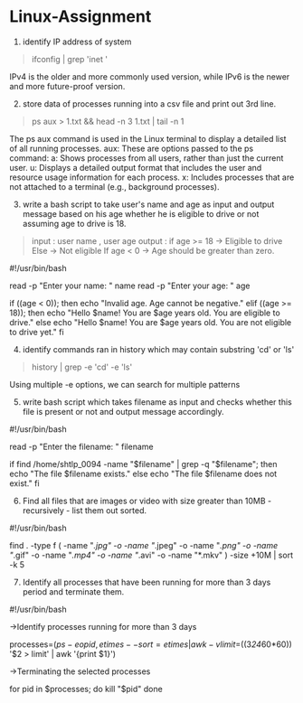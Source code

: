 # Linux-Assignment

1. identify IP address of system
>  ifconfig | grep 'inet '

IPv4 is the older and more commonly used version, while IPv6 is the newer and more future-proof version.


2. store data of processes running into a csv file and print out 3rd line.
>ps aux > 1.txt && head -n 3 1.txt | tail -n 1

The ps aux command is used in the Linux terminal to display a detailed list of all running processes.
aux: These are options passed to the ps command:
a: Shows processes from all users, rather than just the current user.
u: Displays a detailed output format that includes the user and resource usage information for each process.
x: Includes processes that are not attached to a terminal (e.g., background processes).


3. write a bash script to take user's name and age as input and output message based on his age whether he is eligible to drive or not assuming age to drive is 18.
>input : user name , user age
>output : if age >= 18 -> Eligible to drive
	    Else -> Not eligible
If age < 0 -> Age should be greater than zero.

#!/usr/bin/bash

read -p "Enter your name: " name
read -p "Enter your age: " age

if ((age < 0)); then
    echo "Invalid age. Age cannot be negative."
elif ((age >= 18)); then
    echo "Hello $name! You are $age years old. You are eligible to drive."
else
    echo "Hello $name! You are $age years old. You are not eligible to drive yet."
fi


4. identify commands ran in history which may contain substring 'cd' or 'ls'
>history | grep -e 'cd' -e 'ls'

Using multiple -e options, we can search for multiple patterns 

5. write bash script which takes filename as input and checks whether this file is present or not and output message accordingly.

#!/usr/bin/bash

read -p "Enter the filename: " filename

if  find /home/shtlp_0094 -name "$filename" | grep -q "$filename"; then
    echo "The file $filename exists."
else
    echo "The file $filename does not exist."
fi

6. Find all files that are images or video with size greater than 10MB - recursively - list them out sorted.

#!/usr/bin/bash

find . -type f \( -name "*.jpg" -o -name "*.jpeg" -o -name "*.png" -o -name "*.gif" -o -name "*.mp4" -o -name "*.avi" -o -name "*.mkv" \) -size +10M | sort -k 5


7. Identify all processes that have been running for more than 3 days period and terminate them.

#!/usr/bin/bash

->Identify processes running for more than 3 days

processes=$(ps -eo pid,etimes --sort=etimes | awk -v limit=$((3*24*60*60)) '$2 > limit' | awk '{print $1}')

->Terminating the selected processes

for pid in $processes; do
    kill "$pid"
done





